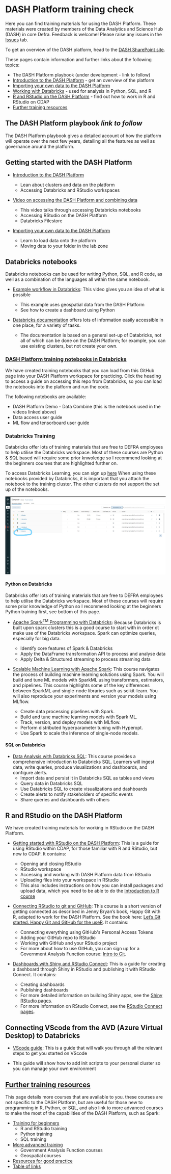 # DASH Platform training check
Here you can find training materials for using the DASH Platform. These materials were created by members of the Data Analytics and Science Hub (DASH) in core Defra. Feedback is welcome! Please raise any issues in the [Issues](https://github.com/Defra-Data-Science-Centre-of-Excellence/CDAP_training/issues) tab.

To get an overview of the DASH platform, head to the [DASH SharePoint site](https://defra.sharepoint.com/sites/Community448/SitePages/CDAP-The-Common-Data-Analytics-Platform.aspx).  

These pages contain information and further links about the following topics:
- The DASH Platform playbook (under development - link to follow)
- [Introduction to the DASH Platform](https://github.com/Defra-Data-Science-Centre-of-Excellence/CDAP_training#introduction-to-cdap) - get an overview of the platform
- [Importing your own data to the DASH Platform](https://defra-data-science-centre-of-excellence.github.io/CDAP_training/Upload_data/)
- [Working with Databricks](https://github.com/Defra-Data-Science-Centre-of-Excellence/CDAP_training#databricks-notebooks) - used for analysis in Python, SQL, and R
- [R and RStudio on the DASH Platform](https://github.com/Defra-Data-Science-Centre-of-Excellence/CDAP_training#r-and-rstudio-on-cdap) - find out how to work in R and RStudio on CDAP   
- [Further training resources](https://defra-data-science-centre-of-excellence.github.io/CDAP_training/further_training)     


## The DASH Platform playbook *link to follow*  

The DASH Platform playbook gives a detailed account of how the platform will operate over the next few years, detailing all the features as well as governance around the platform.  


## Getting started with the DASH Platform

- [Introduction to the DASH Platform](https://defra-data-science-centre-of-excellence.github.io/CDAP_training/introduction_to_cdap/)
  - Lean about clusters and data on the platform
  - Accessing Databricks and RStudio workspaces  

- [Video on accessing the DASH Platform and combining data](https://defra.sharepoint.com/sites/Community448/Comms/Forms/AllItems.aspx?id=%2Fsites%2FCommunity448%2FComms%2FRecordings%2FCDAP%5Fdemo%5FPart1%5Faccess%2Emp4&parent=%2Fsites%2FCommunity448%2FComms%2FRecordings&nav=%7B%22playbackOptions%22%3A%7B%22startTimeInSeconds%22%3A1%2E938248%7D%7D)
  - This video talks through accessing Databricks notebooks
  - Accessing RStudio on the DASH Platform
  - Databricks Filestore  

- [Importing your own data to the DASH Platform](https://defra-data-science-centre-of-excellence.github.io/CDAP_training/Upload_data/)
  - Learn to load data onto the platform
  - Moving data to your folder in the lab zone


## Databricks notebooks

Databricks notebooks can be used for writing Python, SQL, and R code, as well as a combination of the languages all within the same notebook.  

- [Example workflow in Databricks](https://defra.sharepoint.com/sites/Community448/Comms/Forms/AllItems.aspx?id=%2Fsites%2FCommunity448%2FComms%2FRecordings%2FCDAP%5Fdemo%5FPart2%5Fapples%5FTrim%2Emp4&parent=%2Fsites%2FCommunity448%2FComms%2FRecordings&nav=%7B%22playbackOptions%22%3A%7B%22startTimeInSeconds%22%3A0%2E95829%7D%7D): This video gives you an idea of what is possible
  - This example uses geospatial data from the DASH Platform
  - See how to create a dashboard using Python  

- [Databricks documentation](https://docs.microsoft.com/en-gb/azure/databricks/) offers lots of information easily accessible in one place, for a variety of tasks.
  - The documentation is based on a general set-up of Databricks, not all of which can be done on the DASH Platform; for example, you can use existing clusters, but not create your own.

### [DASH Platform training notebooks in Databricks](https://defra-data-science-centre-of-excellence.github.io/CDAP_training/Databricks_git/)

We have created training notebooks that you can load from this GitHub page into your DASH Platform workspace for practicing. Click the heading to access a guide on accessing this repo from Databricks, so you can load the notebooks into the platform and run the code.  

The following notebooks are available:  
- DASH Platform Demo - Data Combine (this is the notebook used in the videos linked above)   
- Data access user guide  
- ML flow and tensorboard user guide  

### Databricks Training

Databricks offer lots of training materials that are free to DEFRA employees to help utilise the Databricks workspace. Most of these courses are Python & SQL based will require some prior knwoledge so I recommend looking at the beginners courses that are highlighted further on.  

To access Databricks Learning, you can sign up [here](https://customer-academy.databricks.com/learn)
When using these notebooks provided by Databricks, it is important that you attach the notebook to the training cluster. The other clusters do not support the set up of the notebooks.

<!-- ![Training cluster](Databricks_git/images/Screenshot (96)_LI.jpg) -->
![Training cluster](https://github.com/Defra-Data-Science-Centre-of-Excellence/CDAP_training/blob/main/Databricks_git/images/Screenshot%20(96)_LI.jpg)


#### Python on Databricks 
Databricks offer lots of training materials that are free to DEFRA employees to help utilise the Databricks workspace. Most of these courses will require some prior knowledge of Python so I recommend looking at the beginners Python training first, see bottom of this page.

- [Apache Spark<sup>TM</sup> Programming with Databricks](https://customer-academy.databricks.com/learn/course/internal/view/elearning/63/apache-spark-programming-with-databricks): Because Databricks is built upon spark clusters this is a good course to start with in order ot make use of the Databricks workspace.
Spark can optimize queries, especially for big data.

  - Identify core features of Spark & Databricks
  - Apply the DataFrame transformation API to process and analyse data
  - Apply Delta & Structured streaming to process streaming data

- [Scalable Machine Learning with Apache Spark](https://customer-academy.databricks.com/learn/course/internal/view/elearning/128/scalable-machine-learning-with-apache-spark): This course navigates the process of building machine learning solutions using Spark. You will build and tune ML models with SparkML using transformers, estimators, and pipelines. This course highlights some of the key differences between SparkML and single-node libraries such as scikit-learn. You will also reproduce your experiments and version your models using MLflow.

  - Create data processing pipelines with Spark.
  - Build and tune machine learning models with Spark ML.
  - Track, version, and deploy models with MLflow.
  - Perform distributed hyperparameter tuning with Hyperopt.
  - Use Spark to scale the inference of single-node models.

#### SQL on Databricks

- [Data Analysis with Databricks SQL](https://customer-academy.databricks.com/learn/course/internal/view/elearning/1035/data-analysis-with-databricks-sql): This course provides a comprehensive introduction to Databricks SQL. Learners will ingest data, write queries, produce visualizations and dashboards, and configure alerts. 
  - Import data and persist it in Databricks SQL as tables and views
  - Query data in Databricks SQL 
  - Use Databricks SQL to create visualizations and dashboards
  - Create alerts to notify stakeholders of specific events
  - Share queries and dashboards with others


## R and RStudio on the DASH Platform  

We have created training materials for working in RStudio on the DASH Platform.  

- [Getting started with RStudio on the DASH Platform](https://defra-data-science-centre-of-excellence.github.io/CDAP_training/RStudio_in_CDAP/getting_started/): This is a guide for using RStudio within CDAP, for those familiar with R and RStudio, but new to CDAP. It contains:  
    - Opening and closing RStudio 
    - RStudio workspace  
    - Accessing and working with DASH Platform data from RStudio   
    - Uploading files into your workspace in RStudio  
    - This also includes instructions on how you can install packages and upload data, which you need to be able to do the [Introduction to R course](https://github.com/Defra-Data-Science-Centre-of-Excellence/CDAP_training#training-materials-for-beginners)

- [Connecting RStudio to git and GitHub](https://defra-data-science-centre-of-excellence.github.io/CDAP_training/RStudio_in_CDAP/git_and_github/): This course is a short version of getting connected as described in Jenny Bryan’s book, Happy Git with R, adapted to work for the DASH Platform. See the book here: [Let’s Git started. Happy Git and GitHub for the useR](https://happygitwithr.com). It contains:  
    - Connecting everything using GitHub's Personal Access Tokens  
    - Adding your GitHub repo to RStudio
    - Working with GitHub and your RStudio project  
    - For more about how to use GitHub, you can sign up for a Government Analysis Function course: [Intro to Git](https://analysisfunction.civilservice.gov.uk/training/introduction-to-git/).

- [Dashboards with Shiny and RStudio Connect](https://defra-data-science-centre-of-excellence.github.io/CDAP_training/RStudio_in_CDAP/Create_dashboards/): This is a guide for creating a dashboard through Shiny in RStudio and publishing it with RStudio Connect. It contains:
    - Creating dashboards  
    - Publishing dashboards  
    - For more detailed information on building Shiny apps, see the [Shiny RStudio pages](https://shiny.rstudio.com/).  
    - For more information on RStudio Connect, see the [RStudio Connect pages](https://www.rstudio.com/products/connect/).

## Connecting VScode from the AVD (Azure Virtual Desktop) to Databricks

- [VScode guide](https://defra-data-science-centre-of-excellence.github.io/CDAP_training/VScode_guide/): This is a guide that will walk you through all the relevant steps to get you started on VScode

- This guide will show how to add init scripts to your personal cluster so you can manage your own environment





## [Further training resources](https://defra-data-science-centre-of-excellence.github.io/CDAP_training/further_training)

This page details more courses that are available to you. these courses are not specific to the DASH Platform, but are useful for those new to programming in R, Python, or SQL, and also link to more advanced courses to make the most of the capabilities of the DASH Platform, such as Spark:  

- [Training for beginners](https://defra-data-science-centre-of-excellence.github.io/CDAP_training/further_training/#Training_for_beginners)
    - R and RStudio training  
    - Python training  
    - SQL training  
- [More advanced training](https://defra-data-science-centre-of-excellence.github.io/CDAP_training/further_training/#More_advanced_training)
    - Government Analysis Function courses  
    - Geospatial courses  
- [Resources for good practice](https://defra-data-science-centre-of-excellence.github.io/CDAP_training/further_training/#Resouces_for_good_practice)
- [Table of links](https://defra-data-science-centre-of-excellence.github.io/CDAP_training/further_training/#Table_of_links)
